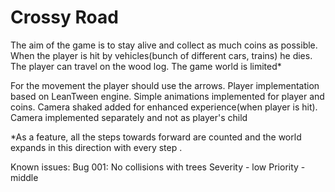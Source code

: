 # Crossy Road

The aim of the game is to stay alive and collect as much coins as possible. When the
player is hit by vehicles(bunch of different cars, trains) he dies. The player can travel on the wood log.
The game world is limited*

For the movement the player should use the arrows. Player implementation based
on LeanTween engine. Simple animations implemented for player and coins. Camera 
shaked added for enhanced experience(when player is hit). Camera 
implemented separately and not as player's child


*As a feature, all the steps towards forward are counted and the world expands in this 
direction with every step .

Known issues:
Bug 001: No collisions with trees
Severity - low
Priority - middle 